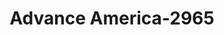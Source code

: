 ---
f_zip-code: 83814
f_state-code: ID
title: Advance America-2965
f_phone: 208-667-6610
f_city-only: Coeur D Alene
f_address: 204 West Ironwood Drive Suite D Coeur D Alene
f_location-unique-id: '2965'
slug: advance-america-2965
updated-on: '2024-05-30T13:46:58.046Z'
created-on: '2024-05-30T13:36:59.803Z'
published-on: '2024-05-30T13:54:32.469Z'
f_city-state: cms/city/coeur-d-alene-id.md
f_company: cms/company/advance-america.md
f_state: cms/state/idaho.md
layout: '[payday-loan].html'
tags: payday-loan
---